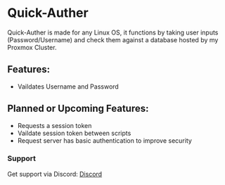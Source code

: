# Quick-Auther 

Quick-Auther is made for any Linux OS, it functions by taking user inputs (Password/Username) and check them against a database hosted by my Proxmox Cluster.

## Features:
- Vaildates Username and Password


## Planned or Upcoming Features:
- Requests a session token 
- Vaildate session token between scripts
- Request server has basic authentication to improve security

### Support
Get support via Discord:
[Discord](https://discord.gg/UHd4tJg9Vm)